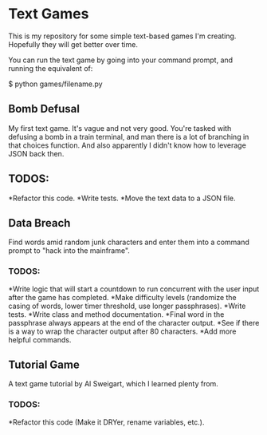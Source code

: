 # Text Games

This is my repository for some simple text-based games I'm creating. Hopefully they will get better over time.

You can run the text game by going into your command prompt, and running the equivalent of:

$ python games/filename.py

## Bomb Defusal

My first text game. It's vague and not very good. You're tasked with defusing a bomb in a train terminal, and man there is a lot of branching in that choices function. And also apparently I didn't know how to leverage JSON back then.

## TODOS:

*Refactor this code.
*Write tests.
*Move the text data to a JSON file.

## Data Breach

Find words amid random junk characters and enter them into a command prompt to "hack into the mainframe".

### TODOS:

*Write logic that will start a countdown to run concurrent with the user input after the game has completed.
*Make difficulty levels (randomize the casing of words, lower timer threshold, use longer passphrases).
*Write tests.
*Write class and method documentation.
*Final word in the passphrase always appears at the end of the character output.
*See if there is a way to wrap the character output after 80 characters.
*Add more helpful commands.

## Tutorial Game

A text game tutorial by Al Sweigart, which I learned plenty from.

### TODOS:

*Refactor this code (Make it DRYer, rename variables, etc.).
